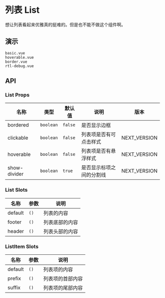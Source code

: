 # 列表 List

想让列表看起来优雅真的挺难的。但是也不能不做这个组件啊。

<!--single-column-->

## 演示

```demo
basic.vue
hoverable.vue
border.vue
rtl-debug.vue
```

## API

### List Props

| 名称         | 类型      | 默认值  | 说明                     | 版本         |
| ------------ | --------- | ------- | ------------------------ | ------------ |
| bordered     | `boolean` | `false` | 是否显示边框             |              |
| clickable    | `boolean` | `false` | 列表项是否有可点击样式   | NEXT_VERSION |
| hoverable    | `boolean` | `false` | 列表项是否有悬浮样式     | NEXT_VERSION |
| show-divider | `boolean` | `true`  | 是否显示标项之间的分割线 | NEXT_VERSION |

### List Slots

| 名称    | 参数 | 说明           |
| ------- | ---- | -------------- |
| default | `()` | 列表的内容     |
| footer  | `()` | 列表底部的内容 |
| header  | `()` | 列表头部的内容 |

### ListItem Slots

| 名称    | 参数 | 说明             |
| ------- | ---- | ---------------- |
| default | `()` | 列表项的内容     |
| prefix  | `()` | 列表项的首部内容 |
| suffix  | `()` | 列表项的尾部内容 |
